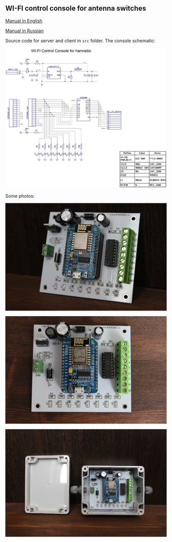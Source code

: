 ## WI-FI control console for antenna switches

[Manual in English](docs/Manual_console_en.pdf)

[Manual in Russian](docs/Manual_console_rus.pdf)

Source code for server and client in ```src``` folder.
The console schematic:

![sch_rk](DipTrace/sch_rk.jpg)



Some photos:

![sch_rk](pics/1.jpg)

![sch_rk](pics/2.jpg)

![sch_rk](pics/irk2.jpg)
